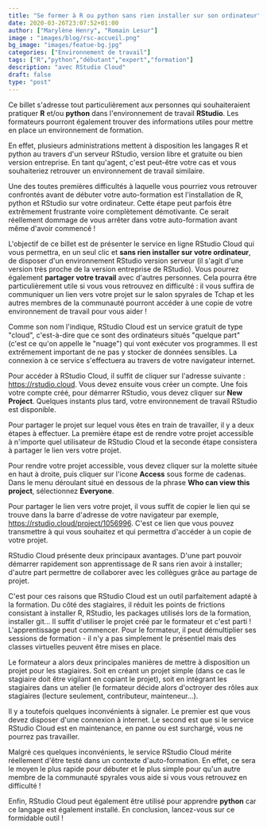 ```yaml
---
title: "Se former à R ou python sans rien installer sur son ordinateur"
date: 2020-03-26T23:07:52+01:00
author: ["Marylène Henry", "Romain Lesur"]
image : "images/blog/rsc-accueil.png"
bg_image: "images/featue-bg.jpg"
categories: ["Environnement de travail"]
tags: ["R","python","débutant","expert","formation"]
description: "avec RStudio Cloud"
draft: false
type: "post"
---
```


Ce billet s'adresse tout particulièrement aux personnes qui souhaiteraient
pratiquer **R** et/ou **python** dans l'environnement de travail **RStudio**.
Les formateurs pourront également trouver des informations utiles pour mettre
en place un environnement de formation.

En effet, plusieurs administrations mettent à disposition les langages R et
python au travers d'un serveur RStudio, version libre et gratuite ou bien
version entreprise. En tant qu'agent, c'est peut-être votre cas et vous
souhaiteriez retrouver un environnement de travail similaire.

Une des toutes premières difficultés à laquelle vous pourriez vous retrouver
confrontés avant de débuter votre auto-formation est l'installation de R,
python et RStudio sur votre ordinateur. Cette étape peut parfois être
extrêmement frustrante voire complètement démotivante. Ce serait réellement
dommage de vous arrêter dans votre auto-formation avant même d'avoir commencé !

L'objectif de ce billet est de présenter le service en ligne RStudio Cloud qui
vous permettra, en un seul clic et **sans rien installer sur votre
ordinateur**, de disposer d'un environnement RStudio version serveur (il s'agit
d'une version très proche de la version entreprise de RStudio). Vous pourrez
également **partager votre travail** avec d'autres personnes. Cela pourra être
particulièrement utile si vous vous retrouvez en difficulté : il vous suffira
de communiquer un lien vers votre projet sur le salon spyrales de Tchap et les
autres membres de la communauté pourront accéder à une copie de votre
environnement de travail pour vous aider !

Comme son nom l'indique, RStudio Cloud est un service gratuit de type "cloud", c'est-à-dire que
ce sont des ordinateurs situés "quelque part" (c'est ce qu'on appelle le
"nuage") qui vont exécuter vos programmes. Il est extrêmement important de ne pas y stocker de données sensibles. La connexion à ce service
s'effectuera au travers de votre navigateur internet.

Pour accéder à RStudio Cloud, il suffit de cliquer sur l'adresse suivante :
<https://rstudio.cloud>. Vous devez ensuite vous créer un compte. Une fois
votre compte créé, pour démarrer RStudio, vous devez cliquer sur **New
Project**. Quelques instants plus tard, votre environnement de travail RStudio
est disponible.

Pour partager le projet sur lequel vous êtes en train de travailler, il y a
deux étapes à effectuer. La première étape est de rendre votre projet
accessible à n'importe quel utilisateur de RStudio Cloud et la seconde étape
consistera à partager le lien vers votre projet.

Pour rendre votre projet accessible, vous devez cliquer sur la molette située
en haut à droite, puis cliquer sur l'icone **Access** sous forme de cadenas.
Dans le menu déroulant situé en dessous de la phrase **Who can view this
project**, sélectionnez **Everyone**.

Pour partager le lien vers votre projet, il vous suffit de copier le lien qui
se trouve dans la barre d'adresse de votre navigateur par exemple,
<https://rstudio.cloud/project/1056996>. C'est ce lien que vous pouvez
transmettre à qui vous souhaitez et qui permettra d'accéder à un copie de votre
projet.

RStudio Cloud présente deux principaux avantages. D'une part pouvoir démarrer rapidement
son apprentissage de R sans rien avoir à installer; d'autre part permettre de collaborer avec
les collègues grâce au partage de projet.

C'est pour ces raisons que RStudio Cloud est un outil parfaitement adapté à la formation.
Du côté des stagiaires, il réduit les points de frictions consistant à installer R, RStudio,
les packages utilisés lors de la formation, installer git...
Il suffit d'utiliser le projet créé par le formateur et c'est parti ! L'apprentissage peut commencer.
Pour le formateur, il peut démultiplier ses sessions de formation - il n'y a pas simplement
le présentiel mais des classes virtuelles peuvent être mises en place.

Le formateur a alors deux principales manières de mettre à disposition un projet pour les stagiaires.
Soit en créant un projet simple (dans ce cas le stagiaire doit être vigilant en copiant le projet), 
soit en intégrant les stagiaires dans un atelier (le formateur décide alors d'octroyer des rôles aux 
stagiaires (lecture seulement, contributeur, mainteneur…).

Il y a toutefois quelques inconvénients à signaler. Le premier est que vous
devez disposer d'une connexion à internet. Le second est que si le service
RStudio Cloud est en maintenance, en panne ou est surchargé, vous ne pourrez
pas travailler.

Malgré ces quelques inconvénients, le service RStudio Cloud mérite réellement
d'être testé dans un contexte d'auto-formation. En effet, ce sera le moyen le
plus rapide pour débuter et le plus simple pour qu'un autre membre de la
communauté spyrales vous aide si vous vous retrouvez en difficulté !

Enfin, RStudio Cloud peut également être utilisé pour apprendre **python** car
ce langage est également installé. En conclusion, lancez-vous sur ce formidable outil !
